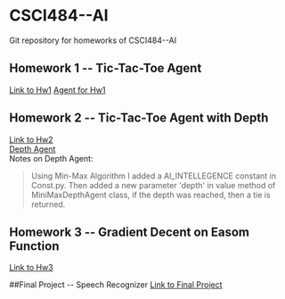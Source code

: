 # CSCI484--AI
Git repository for homeworks of CSCI484--AI

## Homework 1 -- Tic-Tac-Toe Agent
[Link to Hw1](https://github.com/rSterling319/CSCI484--AI/tree/homework1)
[Agent for Hw1](https://github.com/rSterling319/CSCI484--AI/blob/homework1/tictactoe/SmartAgent.py)

## Homework 2 -- Tic-Tac-Toe Agent with Depth
[Link to Hw2](https://github.com/rSterling319/CSCI484--AI/tree/homework2)  
[Depth Agent](https://github.com/rSterling319/CSCI484--AI/blob/homework2/tictactoe/MiniMaxDepthAgent.py)  
Notes on Depth Agent:  
> Using Min-Max Algorithm I added a AI_INTELLEGENCE constant in Const.py. Then added a new parameter 'depth' in value method of MiniMaxDepthAgent class, if the depth was reached, then a tie is returned.

## Homework 3 -- Gradient Decent on Easom Function
[Link to Hw3](https://github.com/rSterling319/CSCI484--AI/tree/homework3/easomFunction)

##Final Project -- Speech Recognizer
[Link to Final Project](https://github.com/rSterling319/CSCI484--AI/tree/final-project)